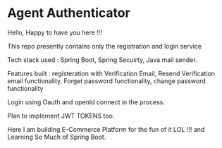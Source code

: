 # Agent Authenticator 

Hello, Happy to have you here !!!

This repo presently contains only the registration and login service

Tech stack used : Spring Boot, Spring Secuirty, Java mail sender.

Features built : registeration with Verification Email, Resend Verification email functionality, Forget password functionality, change password functionality

Login using Oauth and openId connect in the process.

Plan to implement JWT TOKENS too.

Here I am building E-Commerce Platform for the fun of it LOL !!! and Learning So Much of Spring Boot.
